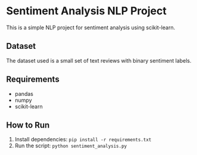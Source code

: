 # Sentiment Analysis NLP Project

This is a simple NLP project for sentiment analysis using scikit-learn.

## Dataset

The dataset used is a small set of text reviews with binary sentiment labels.

## Requirements

- pandas
- numpy
- scikit-learn

## How to Run

1. Install dependencies: `pip install -r requirements.txt`
2. Run the script: `python sentiment_analysis.py`
